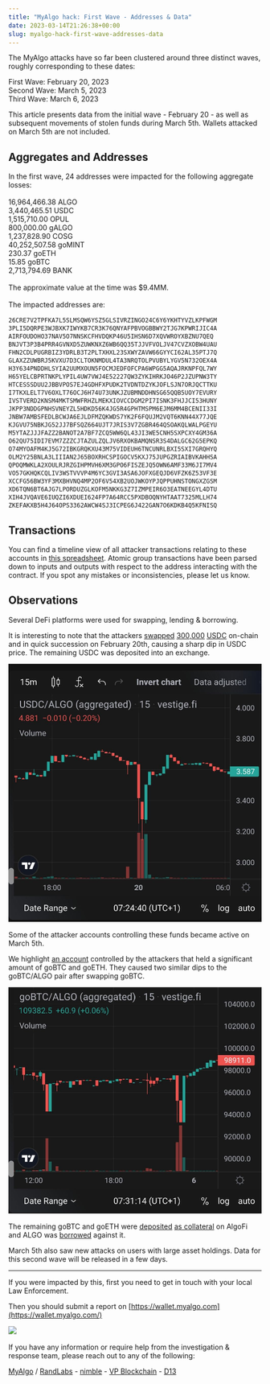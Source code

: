 ```yaml
---
title: "MyAlgo hack: First Wave - Addresses & Data"
date: 2023-03-14T21:26:38+00:00
slug: myalgo-hack-first-wave-addresses-data
---
```


The MyAlgo attacks have so far been clustered around three distinct
waves, roughly corresponding to these dates:

First Wave: February 20, 2023\
Second Wave: March 5, 2023\
Third Wave: March 6, 2023

This article presents data from the initial wave - February 20 - as well
as subsequent movements of stolen funds during March 5th. Wallets
attacked on March 5th are not included.

Aggregates and Addresses
------------------------

In the first wave, 24 addresses were impacted for the following
aggregate losses:\
\
16,964,466.38 ALGO\
3,440,465.51 USDC\
1,515,710.00 OPUL\
800,000.00 gALGO\
1,237,828.90 COSG\
40,252,507.58 goMINT\
230.37 goETH\
15.85 goBTC\
2,713,794.69 BANK\
\
The approximate value at the time was \$9.4MM.\
\
The impacted addresses are:

```none
26CRE7V2TPFKA7L5SLMSQW6YSZ5GLSIVRZINGO24C6Y6YKHTYVZLKPFWGM
3PLI5DQRPE3WJBXK7IWYKB7CR3K76QNYAFPBVOGBBWY2TJG7KPWRIJIC4A
AIRFOUDOHO37NAV5O7NNSKCFHVDQKP46U5IHSN6D7XQVWROYXBZNU7QEQ
BNJVT3P3B4PRR4GVNXD5ZUWKNXZ6WB6QQ35TJJVFVOLJV47CVZXOBW4UAU
FHN2CDLPUGRBIZ3YDRLB3T2PLTXHXL23SXWYZAVW66GYYCI62AL35PTJ7Q
GLAXZZUWBRJ5KVXU7D3CLTOKNMDUL4TA3NRQTOLPVUBYLYGV5N732OEX4A
H3Y634PNDDHLSYIA2UUMXOUN5FOCMJEDFOFCPA6WPGG5AQAJRKNPFQL7WY
H65YELCBPRTNKPLYPIL4UW7VWJ4E52227QW3ZYKIHRKJO46P2JZUPNW3TY
HTCESSSDUU2JBBVPOS7EJ4GDHFXPUDK2TVDNTDZYKJOFLSJN7ORJQCTTKU
I7TKXLELT7V6OXLT76OCJ6H74U73UNKJZUBMNDDHNSG65QQB5UOY7EVURY
IVSTVERD2KNSM4MKTSMWFRHZLMEKXIOVCCDGM2PI7ISNK3FHJJCI53HUNY
JKPP3NDDGPNHSVNEYZL5HDKD56K4JG5R4GPHTMSPM6EJM6MM4BCENII33I
JNBW7AMBSFEDLBCWJA6EJLDFMZQKWDS7YK2F6FQUJM2VQT6KNN44X77JQE
KJGVU75NBKJG52JJ7BFSQZ664UJT7JRIS3V7ZGBR464QSOAKQLWALPGEYU
M5YTAZJJJFAZZ2BANOT2A7BF7ZCQ5WW6QL43JI3WE5CNH5SXPCXY4GM36A
O62QU75IDI7EVM7ZZZCJTAZULZQLJV6RXOKBAMQNSR3S4DALGC62G5EPKQ
O74MYOAFM4KJ5G72IBKGRQKXU43M75VIDEUH6TNCUNRLBXI5SXI7GRQHYQ
OLM2Y25BNLA3LIIIAN2J65BOXRHCSPIGOCV5KXJ75JUPGZRIAIBVKAHHSA
QPOQMWKLA2XOULRJRZGIHPMVH6XM3GPO6FISZEJQ5OWN6AMF33M6JI7MV4
VO57GKHQKCQLIV3WSTVVVP4M6YC3GVI3ASA6JOFXGEQJD6VFZK6Z53VF3E
XCCFG56BW3YF3MXBHVNQ4MP2OF6V54XB2UOJWKOYPJQPPUHNSTONGXZGSM
XD6TQN6BT6AJG7LPORDUZGLKOFM5NKKG3Z7IZMPEIR6O3EATNEEGYL4DTU
XIH4JVQAVE6IUQZI6XDUEI624FP7A64RCC5PXDBOQNYHTAAT7325MLLH74
ZKEFAKXB5H4J64OPS3362AWCW4SJ3ICPEG6J422GAN7O6KDKB4Q5KFNISQ
```

Transactions
------------

You can find a timeline view of all attacker transactions relating to
these accounts in [this
spreadsheet](https://docs.google.com/spreadsheets/d/14oMZQ07n2aCpKcRqWf1hQu8Umtv04iJIwDldzDWYyro/edit?usp=sharing).
Atomic group transactions have been parsed down to inputs and outputs
with respect to the address interacting with the contract. If you spot
any mistakes or inconsistencies, please let us know.

Observations
------------

Several DeFi platforms were used for swapping, lending & borrowing.

It is interesting to note that the attackers
[swapped](https://algoexplorer.io/tx/group/JKBurgcWvPGmz4K06MIP5rjOgHxDpcAgN8PqxqKWwWg%3D)
[300,000](https://algoexplorer.io/tx/group/hrr4Ff1YTnO64FZG0aXS8qJG2XHPJkh4lQxhsc74%2FxM%3D)
[USDC](https://algoexplorer.io/tx/group/kL4%2B6vdCOaS6kII0ox0x7LbHSVS1l7PR9lflEGKQs3s%3D)
on-chain and in quick succession on February 20th, causing a sharp dip
in USDC price. The remaining USDC was deposited into an exchange.

![](usdc-algo.jpg)

Some of the attacker accounts controlling these funds became active on
March 5th.

We highlight [an
account](https://algoexplorer.io/address/J6NFGQYSBAEBLVTJCOCCQAJ52KJIHZMWNGHVGZTSMMW4MXHN5J65G2PQYA)
controlled by the attackers that held a significant amount of goBTC and
goETH. They caused two similar dips to the goBTC/ALGO pair after
swapping goBTC.

![](gobtc-algo.jpg)

The remaining goBTC and goETH were
[deposited](https://algoexplorer.io/tx/group/BrFrqgkRSSPAnnW7y8BvabSDLWojhMTfn0k%2FhBL5W4Y%3D)
[as
collateral](https://algoexplorer.io/tx/group/eUW9%2F47eKl%2Fp4IRz35nd5cUCfMxQfULY7wYGkl08hRY%3D)
on AlgoFi and ALGO was
[borrowed](https://algoexplorer.io/tx/group/qclCbfuUic%2BEg8%2BOFR5sWQG1jLZYSKySLHqZvPJQvEw%3D)
against it.

March 5th also saw new attacks on users with large asset holdings. Data
for this second wave will be released in a few days.

------------------------------------------------------------------------

If you were impacted by this, first you need to get in touch with your
local Law Enforcement.

Then you should submit a report on
[https://wallet.myalgo.com](https://wallet.myalgo.com/)

![](1678898927-1.png)

If you have any information or require help from the investigation &
response team, please reach out to any of the following:

[MyAlgo](https://wallet.myalgo.com/) / [RandLabs](https://randlabs.io/) - [nimble](https://twitter.com/insurenimble) - [VP Blockchain](https://twitter.com/VantagePoint_BC) - [D13](https://twitter.com/d13_co)
